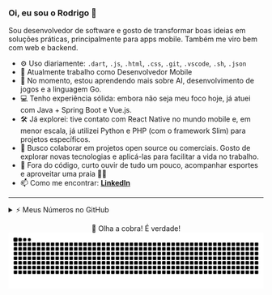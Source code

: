 ### Oi, eu sou o Rodrigo 👋

Sou desenvolvedor de software e gosto de transformar boas ideias em soluções práticas, principalmente para apps mobile. Também me viro bem com web e backend.

- ⚙️ Uso diariamente: `.dart`, `.js`, `.html`, `.css`, `.git`, `.vscode`, `.sh`, `.json`
- 🔭 Atualmente trabalho como Desenvolvedor Mobile
- 🌱 No momento, estou aprendendo mais sobre AI, desenvolvimento de jogos e a linguagem Go.
- 💻 Tenho experiência sólida: embora não seja meu foco hoje, já atuei com Java + Spring Boot e Vue.js.
- 🛠️ Já explorei: tive contato com React Native no mundo mobile e, em menor escala, já utilizei Python e PHP (com o framework Slim) para projetos específicos.
- 👯 Busco colaborar em projetos open source ou comerciais. Gosto de explorar novas tecnologias e aplicá-las para facilitar a vida no trabalho.
- 🕺 Fora do código, curto ouvir de tudo um pouco, acompanhar esportes e aproveitar uma praia 🌴🌊
- 📫 Como me encontrar: **[LinkedIn](https://www.linkedin.com/in/salgadu)**

---

<details>
<summary>⚡ Meus Números no GitHub</summary>
<br>

<div style="display: flex; gap: 20px; flex-wrap: wrap;">
  <img src="https://github-readme-stats.vercel.app/api?username=salgadu&show_icons=true&theme=radical&hide_title=true" alt="GitHub stats" style="flex: 1; min-width: 300px;" />
  <img src="https://github-readme-stats.vercel.app/api/top-langs/?username=salgadu&layout=compact&theme=radical" alt="Top Langs" style="flex: 1; min-width: 300px;" />
</div>

</details>

<p align="center">
  🐍 Olha a cobra! É verdade!
  <br>
  <picture>
    <source media="(prefers-color-scheme: dark)" srcset="https://github.com/salgadu/salgadu/blob/output/github-contribution-grid-snake-dark.svg?raw=true">
    <source media="(prefers-color-scheme: light)" srcset="https://github.com/salgadu/salgadu/blob/output/github-contribution-grid-snake.svg?raw=true">
    <img alt="Animação de cobra no grid de contribuições do GitHub" src="https://github.com/salgadu/salgadu/blob/output/github-contribution-grid-snake.svg?raw=true">
  </picture>
</p>
